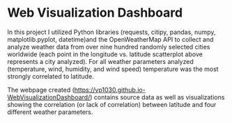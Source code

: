 # Web Visualization Dashboard

In this project I utilized Python libraries (requests, citipy, pandas, numpy, matplotlib.pyplot, datetime)and the OpenWeatherMap API to collect and analyze weather data from over nine hundred randomly selected cities worldwide (each point in the longitude vs. latitude scatterplot above represents a city analyzed). For all weather parameters analyzed (temperature, wind, humidity, and wind speed) temperature was the most strongly correlated to latitude.

The webpage created (https://vp1030.github.io-WebVisualizationDashboard/) contains source data as well as visualizations showing the correlation (or lack of correlation) between latitude and four different weather parameters.
